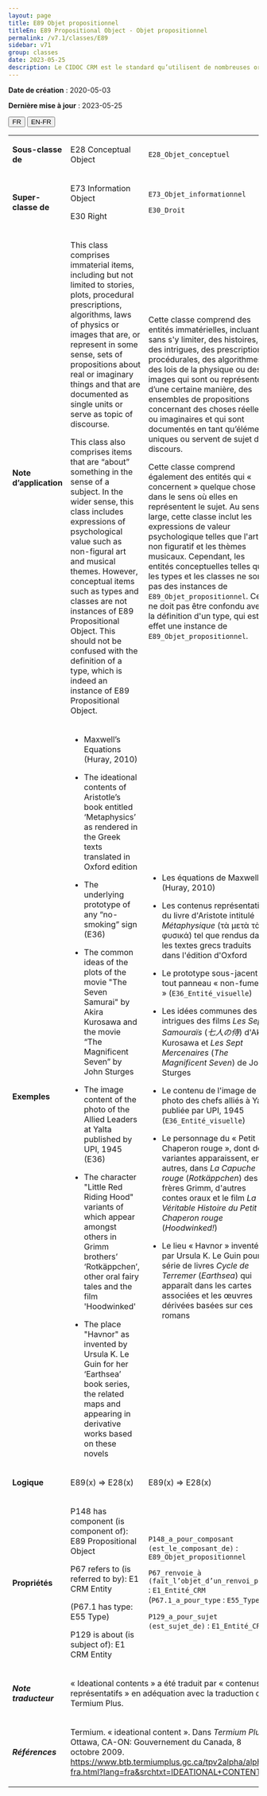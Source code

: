 ```yaml
---
layout: page
title: E89 Objet propositionnel
titleEn: E89 Propositional Object - Objet propositionnel
permalink: /v7.1/classes/E89
sidebar: v71
group: classes
date: 2023-05-25
description: Le CIDOC CRM est le standard qu’utilisent de nombreuses organisations pour l’échange et l’intégration de jeux de données et de spécifications patrimoniales. Il est développé et maintenu à jour exclusivement en anglais par le CRM SIG, un sous-groupe du Conseil international des musées (ICOM). Ceci est une traduction officielle en français développée par la Traduction en français du CIDOC CRM, une initiative qui offre une version française à jour et accessible ouvertement et gratuitement du standard CIDOC CRM et en démocratise l'usage dans la communauté patrimoniale francophone. ------------ The CIDOC CRM is the standard used by many heritage organizations for the exchange and integration of museum collection datasets and specifications. It is developed and maintained exclusively in English by the CRM SIG, a subgroup of the International Council of Museums (ICOM). This is an official translation developed by the Traduction en français du CIDOC CRM, an initiative offering an open, up-to-date, and free French version of the CIDOC CRM standard, and democratizing its use in the francophone heritage community.
---
```


**Date de création** : 2020-05-03

**Dernière mise à jour** : 2023-05-25

<div class="lang-buttons">
 <button id="fr" class="activate">FR</button>
 <button id="en-fr">EN-FR</button>
</div>

<table>
<tbody>
<tr>
<td><strong>Sous-classe de</strong></td>
<td class="en">
<p>E28 Conceptual Object</p>
</td>
<td>
<p><code class="language-plaintext highlighter-rouge">E28_Objet_conceptuel</code></p>
</td>
</tr>
<tr>
<td><strong>Super-classe de</strong></td>
<td class="en">
<p>E73 Information Object</p>
<p>E30 Right</p>
</td>
<td>
<p><code class="language-plaintext highlighter-rouge">E73_Objet_informationnel</code></p>
<p><code class="language-plaintext highlighter-rouge">E30_Droit</code></p>
</td>
</tr>
<tr>
<td><strong>Note d’application</strong></td>
<td class="en">
<p>This class comprises immaterial items, including but not limited to stories, plots, procedural prescriptions, algorithms, laws of physics or images that are, or represent in some sense, sets of propositions about real or imaginary things and that are documented as single units or serve as topic of discourse. </p>
<p>This class also comprises items that are “about” something in the sense of a subject. In the wider sense, this class includes expressions of psychological value such as non-figural art and musical themes. However, conceptual items such as types and classes are not instances of E89 Propositional Object. This should not be confused with the definition of a type, which is indeed an instance of E89 Propositional Object.</p>
</td>
<td>
<p>Cette classe comprend des entités immatérielles, incluant, sans s'y limiter, des histoires, des intrigues, des prescriptions procédurales, des algorithmes, des lois de la physique ou des images qui sont ou représentent, d’une certaine manière, des ensembles de propositions concernant des choses réelles ou imaginaires et qui sont documentés en tant qu’éléments uniques ou servent de sujet de discours.</p>
<p>Cette classe comprend également des entités qui « concernent » quelque chose dans le sens où elles en représentent le sujet. Au sens large, cette classe inclut les expressions de valeur psychologique telles que l'art non figuratif et les thèmes musicaux. Cependant, les entités conceptuelles telles que les types et les classes ne sont pas des instances de <code class="language-plaintext highlighter-rouge">E89_Objet_propositionnel</code>. Cela ne doit pas être confondu avec la définition d'un type, qui est en effet une instance de <code class="language-plaintext highlighter-rouge">E89_Objet_propositionnel</code>.</p>
</td>
</tr>
<tr>
<td><strong>Exemples</strong></td>
<td class="en">
<ul>
<li><p>Maxwell’s Equations (Huray, 2010)</p>
</li>
<li><p>The ideational contents of Aristotle’s book entitled ‘Metaphysics’ as rendered in the Greek texts translated in Oxford edition</p>
</li>
<li><p>The underlying prototype of any “no-smoking” sign (E36)</p>
</li>
<li><p>The common ideas of the plots of the movie "The Seven Samurai" by Akira Kurosawa and the movie “The Magnificent Seven” by John Sturges</p>
</li>
<li><p>The image content of the photo of the Allied Leaders at Yalta published by UPI, 1945 (E36)</p>
</li>
<li><p>The character "Little Red Riding Hood" variants of which appear amongst others in Grimm brothers’ ‘Rotkäppchen’, other oral fairy tales and the film 'Hoodwinked' </p>
</li>
<li><p>The place "Havnor" as invented by Ursula K. Le Guin for her ‘Earthsea’ book series, the related maps and appearing in derivative works based on these novels </p>
</li>
</ul>
</td>
<td>
<ul>
<li><p>Les équations de Maxwell (Huray, 2010)</p>
</li>
<li><p>Les contenus représentatifs du livre d'Aristote intitulé <em>Métaphysique</em> (τὰ μετὰ τὰ φυσικά) tel que rendus dans les textes grecs traduits dans l'édition d'Oxford</p>
</li>
<li><p>Le prototype sous-jacent de tout panneau « non-fumeur » (<code class="language-plaintext highlighter-rouge">E36_Entité_visuelle</code>)</p>
</li>
<li><p>Les idées communes des intrigues des films <em>Les Sept Samouraïs </em>(<em>七人の侍</em>) d'Akira Kurosawa et <em>Les Sept Mercenaires</em> (<em>The Magnificent Seven</em>) de John Sturges</p>
</li>
<li><p>Le contenu de l'image de la photo des chefs alliés à Yalta publiée par UPI, 1945 (<code class="language-plaintext highlighter-rouge">E36_Entité_visuelle</code>)</p>
</li>
<li><p>Le personnage du « Petit Chaperon rouge », dont des variantes apparaissent, entre autres, dans <em>La Capuche rouge</em> (<em>Rotkäppchen</em>) des frères Grimm, d'autres contes oraux et le film <em>La Véritable Histoire du Petit Chaperon rouge</em> (<em>Hoodwinked!</em>)</p>
</li>
<li><p>Le lieu « Havnor » inventé par Ursula K. Le Guin pour sa série de livres <em>Cycle de Terremer</em> (<em>Earthsea</em>) qui apparaît dans les cartes associées et les œuvres dérivées basées sur ces romans</p>
</li>
</ul>
</td>
</tr>
<tr>
<td><strong>Logique</strong></td>
<td class="en">
<p>E89(x) ⇒ E28(x)</p>
</td>
<td>
<p>E89(x) ⇒ E28(x)</p>
</td>
</tr>
<tr>
<td><strong>Propriétés</strong></td>
<td class="en">
<p>P148 has component (is component of): E89 Propositional Object</p>
<p>P67 refers to (is referred to by): E1 CRM Entity</p>
<p>(P67.1 has type: E55 Type)</p>
<p>P129 is about (is subject of): E1 CRM Entity</p>
</td>
<td>
<p><code class="language-plaintext highlighter-rouge">P148_a_pour_composant (est_le_composant_de)</code> : <code class="language-plaintext highlighter-rouge">E89_Objet_propositionnel</code></p>
<p><code class="language-plaintext highlighter-rouge">P67_renvoie_à (fait_l’objet_d’un_renvoi_par)</code> : <code class="language-plaintext highlighter-rouge">E1_Entité_CRM</code> (<code class="language-plaintext highlighter-rouge">P67.1_a_pour_type</code> : <code class="language-plaintext highlighter-rouge">E55_Type</code>)</p>
<p><code class="language-plaintext highlighter-rouge">P129_a_pour_sujet (est_sujet_de)</code> : <code class="language-plaintext highlighter-rouge">E1_Entité_CRM</code></p>
</td>
</tr>
<tr>
<td><strong><em>Note traducteur</em></strong></td>
<td colspan="2">
<p>« Ideational contents »  a été traduit par « contenus représentatifs » en adéquation avec la traduction de Termium Plus. </p>
</td>
</tr>
<tr>
<td><strong><em>Références</em></strong></td>
<td colspan="2">
<p>Termium. « ideational content ». Dans <em>Termium Plus</em>. Ottawa, CA-ON: Gouvernement du Canada, 8 octobre 2009.<a href="https://www.btb.termiumplus.gc.ca/tpv2alpha/alpha-fra.html?lang=fra&srchtxt=IDEATIONAL+CONTENT"><span class="underline"> </span></a><a href="https://www.btb.termiumplus.gc.ca/tpv2alpha/alpha-fra.html?lang=fra&srchtxt=IDEATIONAL+CONTENT"><span class="underline">https://www.btb.termiumplus.gc.ca/tpv2alpha/alpha-fra.html?lang=fra&srchtxt=IDEATIONAL+CONTENT</span></a>.</p>
</td>
</tr>
</tbody>
</table>
